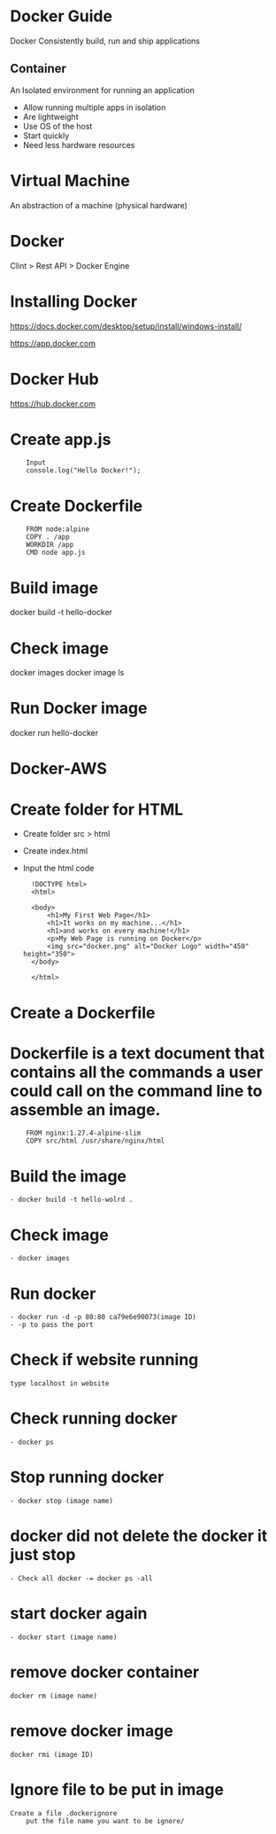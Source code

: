 # Docker Guide

Docker Consistently build, run and ship applications

## Container

An Isolated environment for running an application
- Allow running multiple apps in isolation
- Are lightweight
- Use OS of the host
- Start quickly
- Need less hardware resources

# Virtual Machine
An abstraction of a machine (physical hardware)

# Docker
Clint > Rest API > Docker Engine

# Installing Docker
https://docs.docker.com/desktop/setup/install/windows-install/

https://app.docker.com

# Docker Hub
https://hub.docker.com


# Create app.js
        Input 
        console.log("Hello Docker!");

# Create Dockerfile

        FROM node:alpine
        COPY . /app
        WORKDIR /app
        CMD node app.js

# Build image 
docker build -t hello-docker

# Check image
docker images
docker image ls

# Run Docker image 
docker run hello-docker



# Docker-AWS

# Create folder for HTML
- Create folder src > html
- Create index.html 
- Input the html code
        
        !DOCTYPE html>
        <html>

        <body>
            <h1>My First Web Page</h1>
            <h1>It works on my machine...</h1>
            <h1>and works on every machine!</h1>
            <p>My Web Page is running on Docker</p>
            <img src="docker.png" alt="Docker Logo" width="450" height="350">
        </body>

        </html>

# Create a Dockerfile
# Dockerfile is a text document that contains all the commands a user could call on the command line to assemble an image.

        FROM nginx:1.27.4-alpine-slim
        COPY src/html /usr/share/nginx/html

# Build the image
    - docker build -t hello-wolrd .

# Check image
    - docker images

# Run docker
    - docker run -d -p 80:80 ca79e6e90073(image ID)
    - -p to pass the port 
# Check if website running
    type localhost in website

# Check running docker
    - docker ps
# Stop running docker 
    - docker stop (image name) 

# docker did not delete the docker it just stop
    - Check all docker -= docker ps -all

# start docker again
    - docker start (image name)

# remove docker container
    docker rm (image name)

# remove docker image 
    docker rmi (image ID)

# Ignore file to be put in image 
    Create a file .dockerignore
        put the file name you want to be ignore/